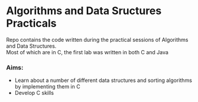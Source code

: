 # Algorithms and Data Sructures Practicals

Repo contains the code written during the practical sessions of Algorithms and Data Structures.  
Most of which are in C, the first lab was written in both C and Java

### Aims:
* Learn about a number of different data structures and sorting algorithms by implementing them in C
* Develop C skills